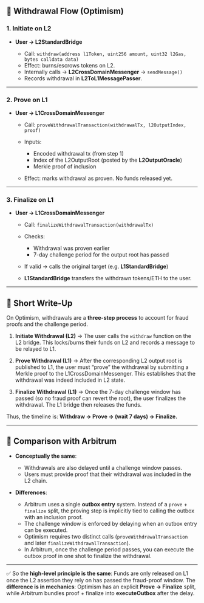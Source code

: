 ## 🔹 Withdrawal Flow (Optimism)

### 1. Initiate on L2

* **User → L2StandardBridge**

  * Call: `withdraw(address l1Token, uint256 amount, uint32 l2Gas, bytes calldata data)`
  * Effect: burns/escrows tokens on L2.
  * Internally calls → **L2CrossDomainMessenger** → `sendMessage()`
  * Records withdrawal in **L2ToL1MessagePasser**.

---

### 2. Prove on L1

* **User → L1CrossDomainMessenger**

  * Call: `proveWithdrawalTransaction(withdrawalTx, l2OutputIndex, proof)`
  * Inputs:

    * Encoded withdrawal tx (from step 1)
    * Index of the L2OutputRoot (posted by the **L2OutputOracle**)
    * Merkle proof of inclusion
  * Effect: marks withdrawal as proven. No funds released yet.

---

### 3. Finalize on L1

* **User → L1CrossDomainMessenger**

  * Call: `finalizeWithdrawalTransaction(withdrawalTx)`
  * Checks:

    * Withdrawal was proven earlier
    * 7-day challenge period for the output root has passed
  * If valid → calls the original target (e.g. **L1StandardBridge**)
  * **L1StandardBridge** transfers the withdrawn tokens/ETH to the user.

---

## 🔹 Short Write-Up

On Optimism, withdrawals are a **three-step process** to account for fraud proofs and the challenge period.

1. **Initiate Withdrawal (L2)** → The user calls the `withdraw` function on the L2 bridge. This locks/burns their funds on L2 and records a message to be relayed to L1.

2. **Prove Withdrawal (L1)** → After the corresponding L2 output root is published to L1, the user must “prove” the withdrawal by submitting a Merkle proof to the L1CrossDomainMessenger. This establishes that the withdrawal was indeed included in L2 state.

3. **Finalize Withdrawal (L1)** → Once the 7-day challenge window has passed (so no fraud proof can revert the root), the user finalizes the withdrawal. The L1 bridge then releases the funds.

Thus, the timeline is: **Withdraw → Prove → (wait 7 days) → Finalize.**

---

## 🔹 Comparison with Arbitrum

* **Conceptually the same**:

  * Withdrawals are also delayed until a challenge window passes.
  * Users must provide proof that their withdrawal was included in the L2 chain.

* **Differences**:

  * Arbitrum uses a single **outbox entry** system. Instead of a `prove` + `finalize` split, the proving step is implicitly tied to calling the outbox with an inclusion proof.
  * The challenge window is enforced by delaying when an outbox entry can be executed.
  * Optimism requires two distinct calls (`proveWithdrawalTransaction` and later `finalizeWithdrawalTransaction`).
  * In Arbitrum, once the challenge period passes, you can execute the outbox proof in one shot to finalize the withdrawal.

---

✅ So the **high-level principle is the same**:
Funds are only released on L1 once the L2 assertion they rely on has passed the fraud-proof window.
The **difference is in mechanics**: Optimism has an explicit **Prove → Finalize** split, while Arbitrum bundles proof + finalize into **executeOutbox** after the delay.
